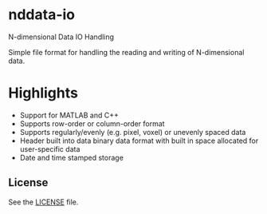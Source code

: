 nddata-io
=========
N-dimensional Data IO Handling

Simple file format for handling the reading and writing of N-dimensional data.

Highlights
==========
- Support for MATLAB and C++
- Supports row-order or column-order format
- Supports regularly/evenly (e.g. pixel, voxel) or unevenly spaced data
- Header built into data binary data format with built in space allocated for user-specific data
- Date and time stamped storage 

License
-------
See the [LICENSE](LICENSE) file.


